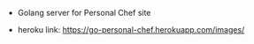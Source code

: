 * Golang server for Personal Chef site

* heroku link: https://go-personal-chef.herokuapp.com/images/